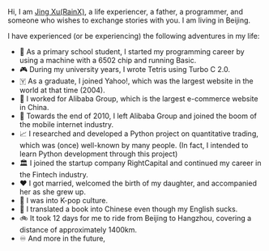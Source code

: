 Hi, I am [Jing Xu(RainX)](https://www.rainx.cc/), a life experiencer, a father, a programmer, and someone who wishes to exchange stories with you. I am living in Beijing. 

I have experienced (or be experiencing) the following adventures in my life:

- 🩼 As a primary school student, I started my programming career by using a machine with a 6502 chip and running Basic.
- 🎮 During my university years, I wrote Tetris using Turbo C 2.0.
- 🇾 As a graduate, I joined Yahoo!, which was the largest website in the world at that time (2004).
- 🏪 I worked for Alibaba Group, which is the largest e-commerce website in China.
- 📱 Towards the end of 2010, I left Alibaba Group and joined the boom of the mobile internet industry.
- 📈 I researched and developed a Python project on quantitative trading, which was (once) well-known by many people. (In fact, I intended to learn Python development through this project)
- 🏛️ I joined the startup company RightCapital and continued my career in the Fintech industry.
- ❤️ I got married, welcomed the birth of my daughter, and accompanied her as she grew up.
- 🎵 I was into K-pop culture.
- 📖 I translated a book into Chinese even though my English sucks.
- 🚲 It took 12 days for me to ride from Beijing to Hangzhou, covering a distance of approximately 1400km.
- ♾️ And more in the future,